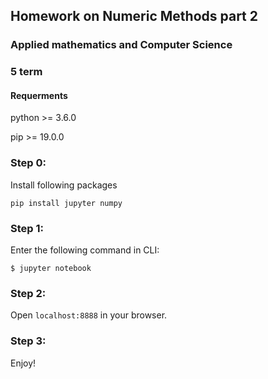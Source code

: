 ## Homework on Numeric Methods part 2
### Applied mathematics and Computer Science
### 5 term

#### Requerments
python >= 3.6.0

pip >= 19.0.0

### Step 0: 
Install following packages

```
pip install jupyter numpy
```

### Step 1: 
Enter the following command in CLI:
```
$ jupyter notebook
```

### Step 2: 
Open ``` localhost:8888 ``` in your browser.

### Step 3:
Enjoy!
